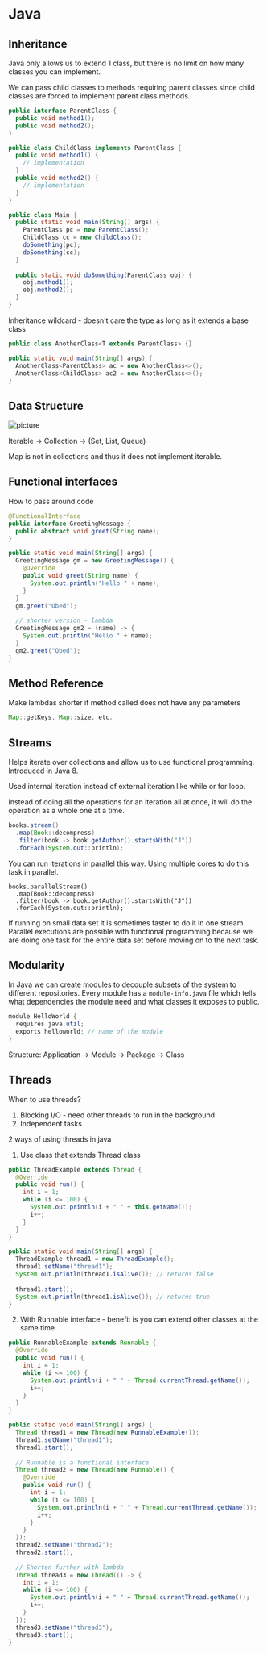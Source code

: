 # Java

## Inheritance

Java only allows us to extend 1 class, but there is no limit on how many classes you can implement.

We can pass child classes to methods requiring parent classes since child classes are forced to implement parent class methods.

```java
public interface ParentClass {
  public void method1();
  public void method2();
}

public class ChildClass implements ParentClass {
  public void method1() {
    // implementation
  }
  public void method2() {
    // implementation
  }
}

public class Main {
  public static void main(String[] args) {
    ParentClass pc = new ParentClass();
    ChildClass cc = new ChildClass();
    doSomething(pc);
    doSomething(cc);
  }
  
  public static void doSomething(ParentClass obj) {
    obj.method1();
    obj.method2();
  }
}
```

Inheritance wildcard - doesn't care the type as long as it extends a base class

```java
public class AnotherClass<T extends ParentClass> {}

public static void main(String[] args) {
  AnotherClass<ParentClass> ac = new AnotherClass<>();
  AnotherClass<ChildClass> ac2 = new AnotherClass<>();
}
```

## Data Structure

![picture](http://www.sergiy.ca/img/doc/java-map-collection-cheat-sheet.gif)

Iterable -> Collection -> (Set, List, Queue)

Map is not in collections and thus it does not implement iterable.

## Functional interfaces

How to pass around code

```java
@FunctionalInterface
public interface GreetingMessage {
  public abstract void greet(String name);
}

public static void main(String[] args) {
  GreetingMessage gm = new GreetingMessage() {
    @Override
    public void greet(String name) {
      System.out.println("Hello " + name);
    }
  }
  gm.greet("Obed");
  
  // shorter version - lambda
  GreetingMessage gm2 = (name) -> {
    System.out.println("Hello " + name);
  }
  gm2.greet("Obed");
}
```

## Method Reference

Make lambdas shorter if method called does not have any parameters

```java
Map::getKeys, Map::size, etc.
```

## Streams

Helps iterate over collections and allow us to use functional programming. Introduced in Java 8.

Used internal iteration instead of external iteration like while or for loop.

Instead of doing all the operations for an iteration all at once, it will do the operation as a whole one at a time.

```java
books.stream()
  .map(Book::decompress)
  .filter(book -> book.getAuthor().startsWith("J"))
  .forEach(System.out::println);
```

You can run iterations in parallel this way. Using multiple cores to do this task in parallel.

```
books.parallelStream()
  .map(Book::decompress)
  .filter(book -> book.getAuthor().startsWith("J"))
  .forEach(System.out::println);
```

If running on small data set it is sometimes faster to do it in one stream. Parallel executions are possible with functional programming because we are doing one task for the entire data set before moving on to the next task.

## Modularity

In Java we can create modules to decouple subsets of the system to different repositories. Every module has a `module-info.java` file which tells what dependencies the module need and what classes it exposes to public.

```java
module HelloWorld {
  requires java.util;
  exports helloworld; // name of the module
}
```

Structure: Application -> Module -> Package -> Class

## Threads

When to use threads?
1. Blocking I/O - need other threads to run in the background
2. Independent tasks

2 ways of using threads in java

1. Use class that extends Thread class

```java
public ThreadExample extends Thread {
  @Override
  public void run() {
    int i = 1;
    while (i <= 100) {
      System.out.println(i + " " + this.getName());
      i++;
    }
  }
}

public static void main(String[] args) {
  ThreadExample thread1 = new ThreadExample();
  thread1.setName("thread1");
  System.out.println(thread1.isAlive()); // returns false
  
  thread1.start();
  System.out.println(thread1.isAlive()); // returns true
}
```

2. With Runnable interface - benefit is you can extend other classes at the same time

```java
public RunnableExample extends Runnable {
  @Override
  public void run() {
    int i = 1;
    while (i <= 100) {
      System.out.println(i + " " + Thread.currentThread.getName());
      i++;
    }
  }
}

public static void main(String[] args) {
  Thread thread1 = new Thread(new RunnableExample());
  thread1.setName("thread1");
  thread1.start();
  
  // Runnable is a functional interface
  Thread thread2 = new Thread(new Runnable() {
    @Override
    public void run() {
      int i = 1;
      while (i <= 100) {
        System.out.println(i + " " + Thread.currentThread.getName());
        i++;
      }
    }
  });
  thread2.setName("thread2");
  thread2.start();
  
  // Shorten further with lambda
  Thread thread3 = new Thread(() -> {
    int i = 1;
    while (i <= 100) {
      System.out.println(i + " " + Thread.currentThread.getName());
      i++;
    }
  });
  thread3.setName("thread3");
  thread3.start();
}
```

